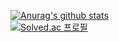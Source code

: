[![Anurag's github stats](https://github-readme-stats.vercel.app/api?username=ocxh&show_icons=true)](https://github.com/ocxh/github-readme-stats)<br>
[![Solved.ac
프로필](http://mazassumnida.wtf/api/mini/generate_badge?boj=ocxh0)](https://solved.ac/ocxh0)
<!--
**ocxh/ocxh** is a ✨ _special_ ✨ repository because its `README.md` (this file) appears on your GitHub profile.

Here are some ideas to get you started:

- 🔭 I’m currently working on ...
- 🌱 I’m currently learning ...
- 👯 I’m looking to collaborate on ...
- 🤔 I’m looking for help with ...
- 💬 Ask me about ...
- 📫 How to reach me: ...
- 😄 Pronouns: ...
- ⚡ Fun fact: ...
-->
